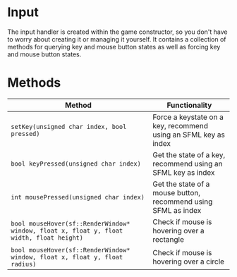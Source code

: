 # Input
The input handler is created within the game constructor, so you don't have to worry about creating it or managing it yourself. It contains a collection of methods for querying key and mouse button states as well as forcing key and mouse button states.

# Methods
| Method | Functionality |
| ---- | ---- |
| `setKey(unsigned char index, bool pressed)` | Force a keystate on a key, recommend using an SFML key as index |
| `bool keyPressed(unsigned char index)` | Get the state of a key, recommend using an SFML key as index |
| `int mousePressed(unsigned char index)` | Get the state of a mouse button, recommend using SFML as index |
| `bool mouseHover(sf::RenderWindow* window, float x, float y, float width, float height)` | Check if mouse is hovering over a rectangle |
| `bool mouseHover(sf::RenderWindow* window, float x, float y, float radius)` | Check if mouse is hovering over a circle |